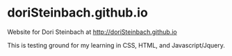 # doriSteinbach.github.io
Website for Dori Steinbach at http://doriSteinbach.github.io

This is testing ground for my learning in CSS, HTML, and Javascript/Jquery.
